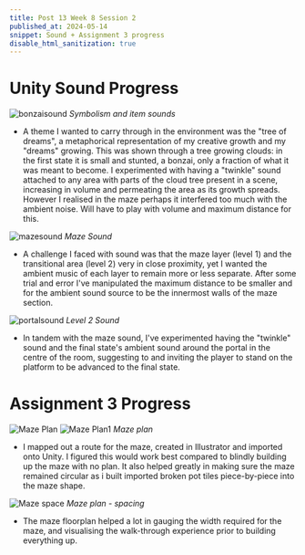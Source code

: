 ```yaml
---
title: Post 13 Week 8 Session 2
published_at: 2024-05-14
snippet: Sound + Assignment 3 progress
disable_html_sanitization: true
---
```

# **Unity Sound Progress**
![bonzaisound](/w08s2/w8s2_bonzaino.png)
*Symbolism and item sounds*
- A theme I wanted to carry through in the environment was the "tree of dreams", a metaphorical representation of my creative growth and my "dreams" growing. This was shown through a tree growing clouds: in the first state it is small and stunted, a bonzai, only a fraction of what it was meant to become. I experimented with having a "twinkle" sound attached to any area with parts of the cloud tree present in a scene, increasing in volume and permeating the area as its growth spreads.  However I realised in the maze perhaps it interfered too much with the ambient noise. Will have to play with volume and maximum distance for this.

![mazesound](/w08s2/w8s2_maze1.png)
*Maze Sound*
- A challenge I faced with sound was that the maze layer (level 1) and the transitional area (level 2) very in close proximity, yet I wanted the ambient music of each layer to remain more or less separate. After some trial and error I've manipulated the maximum distance to be smaller and for the ambient sound source to be the innermost walls of the maze section.

![portalsound](/w08s2/w8s2_portalsound.png)
*Level 2 Sound*
- In tandem with the maze sound, I've experimented having the "twinkle" sound and the final state's ambient sound around the portal in the centre of the room, suggesting to and inviting the player to stand on the platform to be advanced to the final state. 

# **Assignment 3 Progress**

![Maze Plan](/w08s2/w8s2_bmazeplan.png)
![Maze Plan1](/w08s2/w8s2_mazeplan.png)
*Maze plan*
- I mapped out a route for the maze, created in Illustrator and imported onto Unity. I figured this would work best compared to blindly building up the maze with no plan. It also helped greatly in making sure the maze remained circular as i built imported broken pot tiles piece-by-piece into the maze shape. 

![Maze space](/w08s2/w08s2_mazespacing.png)
*Maze plan - spacing*
- The maze floorplan helped a lot in gauging the width required for the maze, and visualising the walk-through experience prior to building everything up.